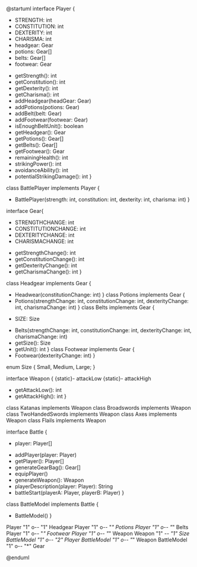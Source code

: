 @startuml
interface Player {
- STRENGTH: int
- CONSTITUTION: int
- DEXTERITY: int
- CHARISMA: int
- headgear: Gear
- potions: Gear[]
- belts: Gear[]
- footwear: Gear

+ getStrength(): int
+ getConstitution(): int
+ getDexterity(): int
+ getCharisma(): int
+ addHeadgear(headGear: Gear)
+ addPotions(potions: Gear)
+ addBelt(belt: Gear)
+ addFootwear(footwear: Gear)
+ isEnoughBeltUnit(): boolean
+ getHeadgear(): Gear
+ getPotions(): Gear[]
+ getBelts(): Gear[]
+ getFootwear(): Gear
+ remainingHealth(): int
+ strikingPower(): int
+ avoidanceAbility(): int
+ potentialStrikingDamage(): int
}

class BattlePlayer implements Player {
+ BattlePlayer(strength: int, constitution: int, dexterity: int, charisma: int)
}

interface Gear{
- STRENGTHCHANGE: int
- CONSTITUTIONCHANGE: int
- DEXTERITYCHANGE: int
- CHARISMACHANGE: int

+ getStrengthChange(): int
+ getConstitutionChange(): int
+ getDexterityChange(): int
+ getCharismaChange(): int
}

class Headgear implements Gear {
+ Headwear(constitutionChange: int)
}
class Potions implements Gear {
+ Potions(strengthChange: int, constitutionChange: int, dexterityChange: int, charismaChange: int)
}
class Belts implements Gear {
- SIZE: Size

+ Belts(strengthChange: int, constitutionChange: int, dexterityChange: int, charismaChange: int)
+ getSize(): Size
+ getUnit(): int
}
class Footwear implements Gear {
+ Footwear(dexterityChange: int)
}

enum Size {
Small, Medium, Large;
}

interface Weapon {
{static}- attackLow
{static}- attackHigh

+ getAttackLow(): int
+ getAttackHigh(): int
}

class Katanas implements Weapon
class Broadswords implements Weapon
class TwoHandedSwords implements Weapon
class Axes implements Weapon
class Flails implements Weapon

interface Battle {
- player: Player[]

+ addPlayer(player: Player)
+ getPlayer(): Player[]
+ generateGearBag(): Gear[]
+ equipPlayer()
+ generateWeapon(): Weapon
+ playerDescription(player: Player): String
+ battleStart(playerA: Player, playerB: Player)
}

class BattleModel implements Battle {
+ BattleModel()
}

Player "1" o-- "1" Headgear
Player "1" o-- "*" Potions
Player "1" o-- "*" Belts
Player "1" o-- "*" Footwear
Player "1" o-- "*" Weapon
Weapon "1" *-- "1" Size
BattleModel "1" o-- "2" Player
BattleModel "1" o-- "*" Weapon
BattleModel "1" o-- "*" Gear

@enduml